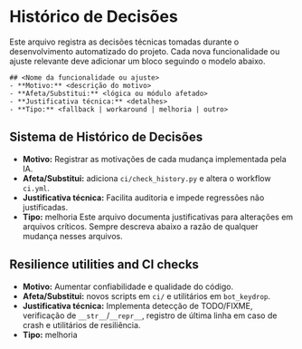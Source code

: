 # Histórico de Decisões


Este arquivo registra as decisões técnicas tomadas durante o desenvolvimento automatizado do projeto.
Cada nova funcionalidade ou ajuste relevante deve adicionar um bloco seguindo o modelo abaixo.

```
## <Nome da funcionalidade ou ajuste>
- **Motivo:** <descrição do motivo>
- **Afeta/Substitui:** <lógica ou módulo afetado>
- **Justificativa técnica:** <detalhes>
- **Tipo:** <fallback | workaround | melhoria | outro>
```

## Sistema de Histórico de Decisões
- **Motivo:** Registrar as motivações de cada mudança implementada pela IA.
- **Afeta/Substitui:** adiciona `ci/check_history.py` e altera o workflow `ci.yml`.
- **Justificativa técnica:** Facilita auditoria e impede regressões não justificadas.
- **Tipo:** melhoria
Este arquivo documenta justificativas para alterações em arquivos críticos. Sempre descreva abaixo a razão de qualquer mudança nesses arquivos.
## Resilience utilities and CI checks
- **Motivo:** Aumentar confiabilidade e qualidade do código.
- **Afeta/Substitui:** novos scripts em `ci/` e utilitários em `bot_keydrop`.
- **Justificativa técnica:** Implementa detecção de TODO/FIXME, verificação de `__str__`/`__repr__`, registro de última linha em caso de crash e utilitários de resiliência.
- **Tipo:** melhoria
